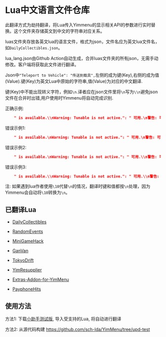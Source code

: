 # Lua中文语言文件仓库

此翻译方式为劫持翻译，将Lua传入Yimmenu的显示相关API的参数进行实时替换。这个文件夹存储英文到中文的字符串对应关系。

luas文件夹存放各英文lua的语言文件，格式为json，文件名应为英文lua文件名，如`DailyCollectibles.json`。

lua_lang.json由Github Action自动生成，合并luas文件夹的所有json，无需手动修改。客户端将获取此文件进行翻译。

Json中`"Teleport to Vehicle": "传送到载具",`左侧的成为键(Key),右侧的成为值(Value).键(Key)为英文Lua中原始的字符串,值(Value)为对应的中文翻译.

键(Key)中不能出现转义字符，例如`\n`.译者应在json文件里将`\n`写为`\\n`避免json文件在合并时出错,用户使用时Yimmenu将自动完成识别.

正确示例:
```json
    " is available.\\nWarning: Tunable is not active.": " 可用.\n警告: 可调整项未激活.",
```
错误示例1:
```json
    " is available.\nWarning: Tunable is not active.": " 可用.\n警告: 可调整项未激活.",
```
错误示例2:
```json
    " is available.\nWarning: Tunable is not active.": " 可用.\\n警告: 可调整项未激活.",
```
错误示例3:
```json
    " is available.\\nWarning: Tunable is not active.": " 可用.\\n警告: 可调整项未激活.",
```

注: 如果遇到lua作者使用`\10`代替`\n`的情况，翻译时键和值都按`\n`处理，因为Yimmenu会自动将`\10`转换为`\n`。

## 已翻译Lua

- [DailyCollectibles](https://github.com/YimMenu-Lua/DailyCollectibles)

- [RandomEvents](https://github.com/YimMenu-Lua/RandomEvents)

- [MiniGameHack](https://github.com/YimMenu-Lua/MiniGameHack)

- [GanVan](https://github.com/YimMenu-Lua/GunVan)

- [TokyoDrift](https://github.com/YimMenu-Lua/TokyoDrift)

- [YimResupplier](https://github.com/YimMenu-Lua/YimResupplier)

- [Extras-Addon-for-YimMenu](https://github.com/Deadlineem/Extras-Addon-for-YimMenu)

- [PayphoneHits](https://github.com/YimMenu-Lua/PayphoneHits)

## 使用方法

方法1: 下载[小助手测试版](https://github.com/sch-lda/yctest2/releases/tag/CI), 导入受支持的Lua, 将自动进行翻译

方法2: 从源代码构建 https://github.com/sch-lda/YimMenu/tree/upd-test